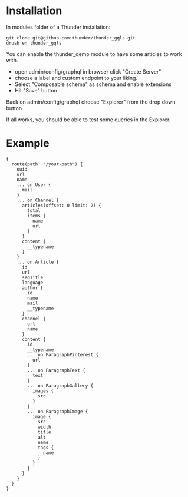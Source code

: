 # Installation

In modules folder of a Thunder installation:

    git clone git@github.com:thunder/thunder_gqls.git
    drush en thunder_gqls

You can enable the thunder_demo module to have some articles to work with.

+ open admin/config/graphql in browser click "Create Server"
+ choose a label and custom endpoint to your liking.
+ Select "Composable schema" as schema and enable extensions
+ Hit "Save" button

Back on admin/config/graphql choose "Explorer" from the drop down button

If all works, you should be able to test some queries in the Explorer.

# Example

    {
      route(path: "/your-path") {
        uuid
        url
        name
        ... on User {
          mail
        }
        ... on Channel {
          articles(offset: 0 limit: 2) {
            total
            items {
              name
              url
            }
          }
          content {
            __typename
          }
        }
        ... on Article {
          id
          url
          seoTitle
          language
          author {
            id
            name
            mail
            __typename
          }
          channel {
            url
            name
          }
          content {
            id
            __typename
            ... on ParagraphPinterest {
              url
            }
            ... on ParagraphText {
              text
            }
            ... on ParagraphGallery {
              images {
                src
              }
            }
            ... on ParagraphImage {
              image {
                src
                width
                title
                alt
                name
                tags {
                  name
                }
              }
            }
          }
        }
      }
    }
